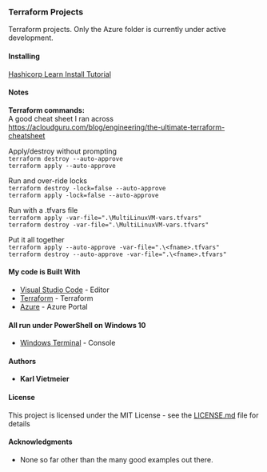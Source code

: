 ### Terraform Projects

Terraform projects. Only the Azure folder is currently under active development.


#### Installing

[Hashicorp Learn Install Tutorial](https://learn.hashicorp.com/tutorials/terraform/install-cli?in=terraform/certification-associate-tutorials)


#### Notes

**Terraform commands:**<br>
A good cheat sheet I ran across<br>
https://acloudguru.com/blog/engineering/the-ultimate-terraform-cheatsheet

Apply/destroy without prompting<br>
```terraform destroy --auto-approve```<br>
```terraform apply --auto-approve```

Run and over-ride locks<br>
```terraform destroy -lock=false --auto-approve```<br>
```terraform apply -lock=false --auto-approve```

Run with a .tfvars file<br>
```terraform apply -var-file=".\MultiLinuxVM-vars.tfvars"```<br>
```terraform destroy -var-file=".\MultiLinuxVM-vars.tfvars"```

Put it all together<br>
```terraform apply --auto-approve -var-file=".\<fname>.tfvars"```<br>
```terraform destroy --auto-approve -var-file=".\<fname>.tfvars"```



#### My code is Built With
* [Visual Studio Code](https://code.visualstudio.com/) - Editor
* [Terraform](https://www.terraform.io/) - Terraform
* [Azure](portal.azure.com) - Azure Portal

#### All run under PowerShell on Windows 10
* [Windows Terminal](https://docs.microsoft.com/en-us/windows/terminal/) - Console


#### Authors

* **Karl Vietmeier**


#### License

This project is licensed under the MIT License - see the [LICENSE.md](LICENSE.md) file for details

#### Acknowledgments

* None so far other than the many good examples out there.